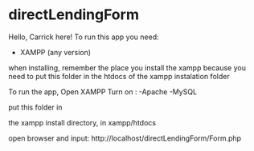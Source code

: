 # directLendingForm
Hello, 
Carrick here!
To run this app you need:
- XAMPP (any version)

when installing, remember the place you install the xampp 
because you need to put this folder in the htdocs of the 
xampp instalation folder 

To run the app,
Open XAMPP
Turn on :
-Apache
-MySQL

put this folder in 

the xampp install directory, 
in xampp/htdocs

open browser and input:
http://localhost/directLendingForm/Form.php
